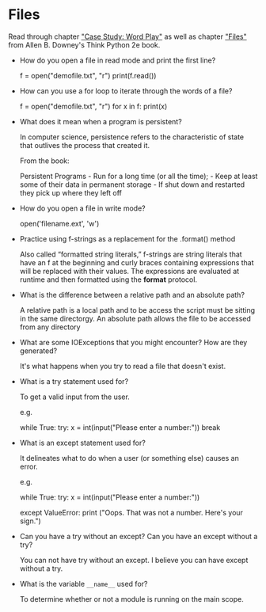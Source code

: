 # Files

Read through chapter ["Case Study: Word Play"](http://greenteapress.com/thinkpython2/html/thinkpython2010.html) as well as chapter ["Files"](http://greenteapress.com/thinkpython2/html/thinkpython2015.html) from
Allen B. Downey's Think Python 2e book.

- How do you open a file in read mode and print the first line?

    f = open("demofile.txt", "r")
    print(f.read())

- How can you use a for loop to iterate through the words of a file?

    f = open("demofile.txt", "r")
        for x in f:
          print(x)

- What does it mean when a program is persistent?

    In computer science, persistence refers to the characteristic of state that outlives the process that created it.

    From the book:

    Persistent Programs
        - Run for a long time (or all the time);
        - Keep at least some of their data in permanent storage
        - If shut down and restarted they pick up where they left off

- How do you open a file in write mode?

    open('filename.ext', 'w')


- Practice using f-strings as a replacement for the .format() method

    Also called “formatted string literals,” f-strings are string literals that have an f at the beginning and curly braces containing expressions that will be replaced with their values. The expressions are evaluated at runtime and then formatted using the __format__ protocol.


- What is the difference between a relative path and an absolute path?

    A relative path is a local path and to be access the script must be sitting in the same directorgy.
    An absolute path allows the file to be accessed from any directory

- What are some IOExceptions that you might encounter? How are they generated?

    It's what happens when you try to read a file that doesn't exist.

- What is a try statement used for?

    To get a valid input from the user.

    e.g.

    while True:
        try:
            x = int(input("Please enter a number:"))
            break

- What is an except statement used for?

    It delineates what to do when a user (or something else) causes an error.

    e.g.

    while True:
        try:
            x = int(input("Please enter a number:"))

    except ValueError:
        print ("Oops. That was not a number. Here's your sign.")

- Can you have a try without an except? Can you have an except without a try?

    You can not have try without an except. I believe you can have except without a try.

- What is the variable `__name__` used for?

  To determine whether or not a module is running on the main scope.

